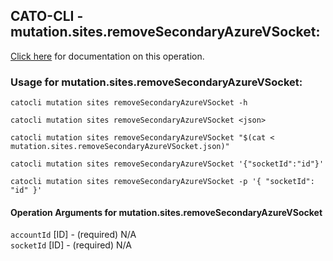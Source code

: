 
## CATO-CLI - mutation.sites.removeSecondaryAzureVSocket:
[Click here](https://api.catonetworks.com/documentation/#mutation-mutation.sites.removeSecondaryAzureVSocket) for documentation on this operation.

### Usage for mutation.sites.removeSecondaryAzureVSocket:

`catocli mutation sites removeSecondaryAzureVSocket -h`

`catocli mutation sites removeSecondaryAzureVSocket <json>`

`catocli mutation sites removeSecondaryAzureVSocket "$(cat < mutation.sites.removeSecondaryAzureVSocket.json)"`

`catocli mutation sites removeSecondaryAzureVSocket '{"socketId":"id"}'`

`catocli mutation sites removeSecondaryAzureVSocket -p '{
    "socketId": "id"
}'`


#### Operation Arguments for mutation.sites.removeSecondaryAzureVSocket ####

`accountId` [ID] - (required) N/A    
`socketId` [ID] - (required) N/A    
